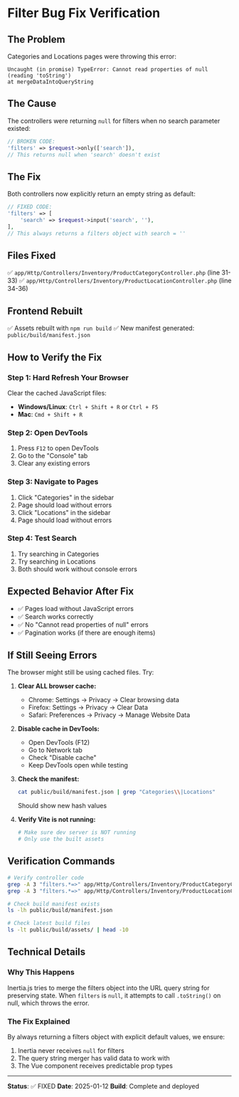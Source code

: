 # Filter Bug Fix Verification

## The Problem
Categories and Locations pages were throwing this error:
```
Uncaught (in promise) TypeError: Cannot read properties of null (reading 'toString')
at mergeDataIntoQueryString
```

## The Cause
The controllers were returning `null` for filters when no search parameter existed:
```php
// BROKEN CODE:
'filters' => $request->only(['search']),
// This returns null when 'search' doesn't exist
```

## The Fix
Both controllers now explicitly return an empty string as default:
```php
// FIXED CODE:
'filters' => [
    'search' => $request->input('search', ''),
],
// This always returns a filters object with search = ''
```

## Files Fixed
✅ `app/Http/Controllers/Inventory/ProductCategoryController.php` (line 31-33)
✅ `app/Http/Controllers/Inventory/ProductLocationController.php` (line 34-36)

## Frontend Rebuilt
✅ Assets rebuilt with `npm run build`
✅ New manifest generated: `public/build/manifest.json`

## How to Verify the Fix

### Step 1: Hard Refresh Your Browser
Clear the cached JavaScript files:
- **Windows/Linux**: `Ctrl + Shift + R` or `Ctrl + F5`
- **Mac**: `Cmd + Shift + R`

### Step 2: Open DevTools
1. Press `F12` to open DevTools
2. Go to the "Console" tab
3. Clear any existing errors

### Step 3: Navigate to Pages
1. Click "Categories" in the sidebar
2. Page should load without errors
3. Click "Locations" in the sidebar
4. Page should load without errors

### Step 4: Test Search
1. Try searching in Categories
2. Try searching in Locations
3. Both should work without console errors

## Expected Behavior After Fix
- ✅ Pages load without JavaScript errors
- ✅ Search works correctly
- ✅ No "Cannot read properties of null" errors
- ✅ Pagination works (if there are enough items)

## If Still Seeing Errors
The browser might still be using cached files. Try:

1. **Clear ALL browser cache:**
   - Chrome: Settings → Privacy → Clear browsing data
   - Firefox: Settings → Privacy → Clear Data
   - Safari: Preferences → Privacy → Manage Website Data

2. **Disable cache in DevTools:**
   - Open DevTools (F12)
   - Go to Network tab
   - Check "Disable cache"
   - Keep DevTools open while testing

3. **Check the manifest:**
   ```bash
   cat public/build/manifest.json | grep "Categories\\|Locations"
   ```
   Should show new hash values

4. **Verify Vite is not running:**
   ```bash
   # Make sure dev server is NOT running
   # Only use the built assets
   ```

## Verification Commands

```bash
# Verify controller code
grep -A 3 "filters.*=>" app/Http/Controllers/Inventory/ProductCategoryController.php
grep -A 3 "filters.*=>" app/Http/Controllers/Inventory/ProductLocationController.php

# Check build manifest exists
ls -lh public/build/manifest.json

# Check latest build files
ls -lt public/build/assets/ | head -10
```

## Technical Details

### Why This Happens
Inertia.js tries to merge the filters object into the URL query string for preserving state. When `filters` is `null`, it attempts to call `.toString()` on null, which throws the error.

### The Fix Explained
By always returning a filters object with explicit default values, we ensure:
1. Inertia never receives `null` for filters
2. The query string merger has valid data to work with
3. The Vue component receives predictable prop types

---

**Status**: ✅ FIXED
**Date**: 2025-01-12
**Build**: Complete and deployed
